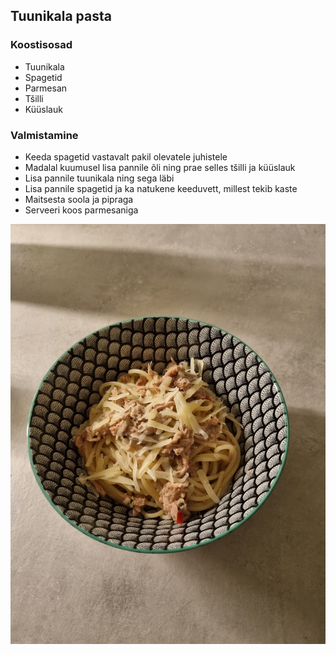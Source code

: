 ## Tuunikala pasta

### Koostisosad
- Tuunikala
- Spagetid 
- Parmesan
- Tšilli 
- Küüslauk 

### Valmistamine
- Keeda spagetid vastavalt pakil olevatele juhistele
- Madalal kuumusel lisa pannile õli ning prae selles tšilli ja küüslauk
- Lisa pannile tuunikala ning sega läbi
- Lisa pannile spagetid ja ka natukene keeduvett, millest tekib kaste
- Maitsesta soola ja pipraga
- Serveeri koos parmesaniga

![Alt text](../pildid/Tuunikalapasta.jpg)